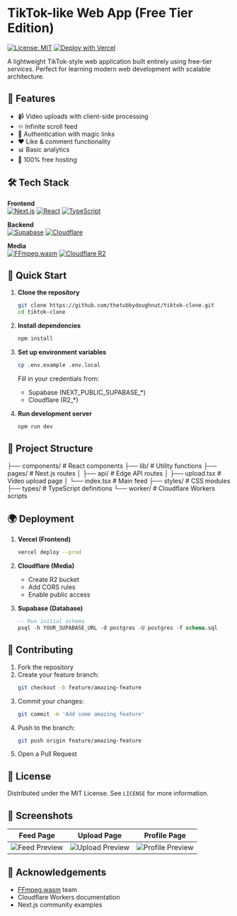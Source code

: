 # TikTok-like Web App (Free Tier Edition)

[![License: MIT](https://img.shields.io/badge/License-MIT-blue.svg)](https://opensource.org/licenses/MIT)
[![Deploy with Vercel](https://vercel.com/button)](https://vercel.com/new/clone?repository-url=https://github.com/thetubbydoughnut/tiktok-clone.git)

A lightweight TikTok-style web application built entirely using free-tier services. Perfect for learning modern web development with scalable architecture.

## 🌟 Features

- 📹 Video uploads with client-side processing
- ♾️ Infinite scroll feed
- 🔑 Authentication with magic links
- ❤️ Like & comment functionality
- 📊 Basic analytics
- 🚀 100% free hosting

## 🛠️ Tech Stack

**Frontend**  
[![Next.js](https://img.shields.io/badge/Next.js-14-black?logo=next.js)](https://nextjs.org/)
[![React](https://img.shields.io/badge/React-18-61DAFB?logo=react)](https://react.dev/)
[![TypeScript](https://img.shields.io/badge/TypeScript-5.0-3178C6?logo=typescript)](https://www.typescriptlang.org/)

**Backend**  
[![Supabase](https://img.shields.io/badge/Supabase-Free-3ECF8E?logo=supabase)](https://supabase.com/)
[![Cloudflare](https://img.shields.io/badge/Cloudflare-Workers-F38020?logo=cloudflare)](https://workers.cloudflare.com/)

**Media**  
[![FFmpeg.wasm](https://img.shields.io/badge/FFmpeg.wasm-0.10-green)](https://ffmpegwasm.netlify.app/)
[![Cloudflare R2](https://img.shields.io/badge/R2-10GB_free-FF6714)](https://www.cloudflare.com/products/r2/)

## 🚀 Quick Start

1. **Clone the repository**
   ```bash
   git clone https://github.com/thetubbydoughnut/tiktok-clone.git
   cd tiktok-clone
   ```

2. **Install dependencies**
   ```bash
   npm install
   ```

3. **Set up environment variables**
   ```bash
   cp .env.example .env.local
   ```
   Fill in your credentials from:
   - Supabase (NEXT_PUBLIC_SUPABASE_*)
   - Cloudflare (R2_*)

4. **Run development server**
   ```bash
   npm run dev
   ```

## 🔧 Project Structure
├── components/ # React components
├── lib/ # Utility functions
├── pages/ # Next.js routes
│ ├── api/ # Edge API routes
│ ├── upload.tsx # Video upload page
│ └── index.tsx # Main feed
├── styles/ # CSS modules
├── types/ # TypeScript definitions
└── worker/ # Cloudflare Workers scripts

## 🌍 Deployment

1. **Vercel (Frontend)**
   ```bash
   vercel deploy --prod
   ```

2. **Cloudflare (Media)**
   - Create R2 bucket
   - Add CORS rules
   - Enable public access

3. **Supabase (Database)**
   ```sql
   -- Run initial schema
   psql -h YOUR_SUPABASE_URL -d postgres -U postgres -f schema.sql
   ```

## 🤝 Contributing

1. Fork the repository
2. Create your feature branch:
   ```bash
   git checkout -b feature/amazing-feature
   ```
3. Commit your changes:
   ```bash
   git commit -m 'Add some amazing feature'
   ```
4. Push to the branch:
   ```bash
   git push origin feature/amazing-feature
   ```
5. Open a Pull Request

## 📄 License

Distributed under the MIT License. See `LICENSE` for more information.

## 📸 Screenshots

| Feed Page | Upload Page | Profile Page |
|-----------|-------------|--------------|
| ![Feed Preview](/public/screenshots/feed.png) | ![Upload Preview](/public/screenshots/upload.png) | ![Profile Preview](/public/screenshots/profile.png) |

## 🙏 Acknowledgements

- [FFmpeg.wasm](https://github.com/ffmpegwasm/ffmpeg.wasm) team
- Cloudflare Workers documentation
- Next.js community examples